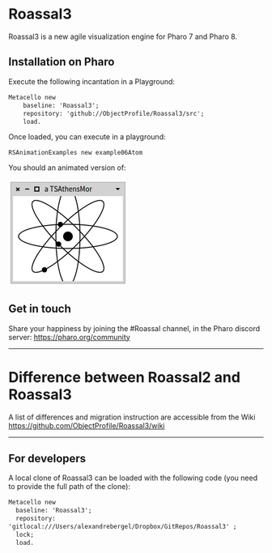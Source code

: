 # Roassal3
Roassal3 is a new agile visualization engine for Pharo 7 and Pharo 8.


## Installation on Pharo
Execute the following incantation in a Playground:
```Smalltalk
Metacello new
    baseline: 'Roassal3';
    repository: 'github://ObjectProfile/Roassal3/src';
    load.
``` 

Once loaded, you can execute in a playground:
```Smalltalk
RSAnimationExamples new example06Atom
```
You should an animated version of:

![atom](screenshots/smallAtom.png)


## Get in touch
Share your happiness by joining the #Roassal channel, in the Pharo discord server: https://pharo.org/community
_____
# Difference between Roassal2 and Roassal3

A list of differences and migration instruction are accessible from the Wiki https://github.com/ObjectProfile/Roassal3/wiki
_____
## For developers
A local clone of Roassal3 can be loaded with the following code (you need to provide the full path of the clone):

```Smalltalk
Metacello new
  baseline: 'Roassal3';
  repository: 'gitlocal:///Users/alexandrebergel/Dropbox/GitRepos/Roassal3' ;
  lock;
  load.
```
